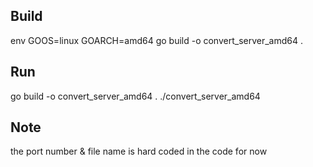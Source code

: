 ## Build 
env GOOS=linux GOARCH=amd64 go build -o convert_server_amd64 .
## Run
go build -o convert_server_amd64 .
./convert_server_amd64
## Note
the port number & file name is hard coded in the code for now
